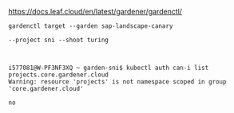 
https://docs.leaf.cloud/en/latest/gardener/gardenctl/




```
gardenctl target --garden sap-landscape-canary

--project sni --shoot turing



i577081@W-PF3NF3XQ ~ garden-sni$ kubectl auth can-i list projects.core.gardener.cloud
Warning: resource 'projects' is not namespace scoped in group 'core.gardener.cloud'

no

```